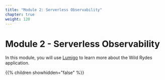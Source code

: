 ```yaml
---
title: "Module 2: Serverless Observability"
chapter: true
weight: 120
---
```


# Module 2 - Serverless Observability

In this module, you will use [Lumigo](https://lumigo.io) to learn more about the Wild Rydes application.

{{% children showhidden="false" %}}
